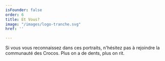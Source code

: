 ```yaml
---
isFounder: false
order: 6
title: Et Vous?
image: "/images/logo-tranche.svg"
href: ''

---
```

Si vous vous reconnaissez dans ces portraits, n'hésitez pas à rejoindre la communauté des Crocos. Plus on a de dents, plus on rit.